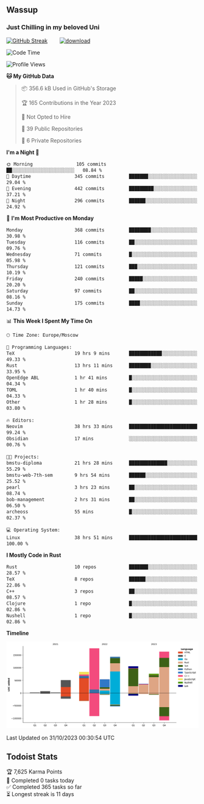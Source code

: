 ## Wassup 
### Just Chilling in my beloved Uni 

<!--
-->

[![GitHub Streak](http://github-readme-streak-stats.herokuapp.com?user=archeoss&theme=shades-of-purple&hide_border=true&date_format=j%20M%5B%20Y%5D)](https://git.io/streak-stats)&nbsp;&nbsp;&nbsp;&nbsp;&nbsp;&nbsp;&nbsp;&nbsp;[![download](https://user-images.githubusercontent.com/68448737/147796309-d8b65b1d-4dde-40d9-b03a-2b42aaa6cd43.jpeg)
](http://bmstu.ru/)

<!--START_SECTION:waka-->
![Code Time](http://img.shields.io/badge/Code%20Time-1%2C975%20hrs%2026%20mins-blue)

![Profile Views](http://img.shields.io/badge/Profile%20Views-0-blue)

**🐱 My GitHub Data** 

> 📦 356.6 kB Used in GitHub's Storage 
 > 
> 🏆 165 Contributions in the Year 2023
 > 
> 🚫 Not Opted to Hire
 > 
> 📜 39 Public Repositories 
 > 
> 🔑 6 Private Repositories 
 > 
**I'm a Night 🦉** 

```text
🌞 Morning                105 commits         ██░░░░░░░░░░░░░░░░░░░░░░░   08.84 % 
🌆 Daytime                345 commits         ███████░░░░░░░░░░░░░░░░░░   29.04 % 
🌃 Evening                442 commits         █████████░░░░░░░░░░░░░░░░   37.21 % 
🌙 Night                  296 commits         ██████░░░░░░░░░░░░░░░░░░░   24.92 % 
```
📅 **I'm Most Productive on Monday** 

```text
Monday                   368 commits         ████████░░░░░░░░░░░░░░░░░   30.98 % 
Tuesday                  116 commits         ██░░░░░░░░░░░░░░░░░░░░░░░   09.76 % 
Wednesday                71 commits          █░░░░░░░░░░░░░░░░░░░░░░░░   05.98 % 
Thursday                 121 commits         ███░░░░░░░░░░░░░░░░░░░░░░   10.19 % 
Friday                   240 commits         █████░░░░░░░░░░░░░░░░░░░░   20.20 % 
Saturday                 97 commits          ██░░░░░░░░░░░░░░░░░░░░░░░   08.16 % 
Sunday                   175 commits         ████░░░░░░░░░░░░░░░░░░░░░   14.73 % 
```


📊 **This Week I Spent My Time On** 

```text
🕑︎ Time Zone: Europe/Moscow

💬 Programming Languages: 
TeX                      19 hrs 9 mins       ████████████░░░░░░░░░░░░░   49.33 % 
Rust                     13 hrs 11 mins      ████████░░░░░░░░░░░░░░░░░   33.95 % 
OpenEdge ABL             1 hr 41 mins        █░░░░░░░░░░░░░░░░░░░░░░░░   04.34 % 
TOML                     1 hr 40 mins        █░░░░░░░░░░░░░░░░░░░░░░░░   04.33 % 
Other                    1 hr 28 mins        █░░░░░░░░░░░░░░░░░░░░░░░░   03.80 % 

🔥 Editors: 
Neovim                   38 hrs 33 mins      █████████████████████████   99.24 % 
Obsidian                 17 mins             ░░░░░░░░░░░░░░░░░░░░░░░░░   00.76 % 

🐱‍💻 Projects: 
bmstu-diploma            21 hrs 28 mins      ██████████████░░░░░░░░░░░   55.29 % 
bmstu-web-7th-sem        9 hrs 54 mins       ██████░░░░░░░░░░░░░░░░░░░   25.52 % 
pearl                    3 hrs 23 mins       ██░░░░░░░░░░░░░░░░░░░░░░░   08.74 % 
bob-management           2 hrs 31 mins       ██░░░░░░░░░░░░░░░░░░░░░░░   06.50 % 
archeoss                 55 mins             █░░░░░░░░░░░░░░░░░░░░░░░░   02.37 % 

💻 Operating System: 
Linux                    38 hrs 51 mins      █████████████████████████   100.00 % 
```

**I Mostly Code in Rust** 

```text
Rust                     10 repos            ███████░░░░░░░░░░░░░░░░░░   28.57 % 
TeX                      8 repos             ██████░░░░░░░░░░░░░░░░░░░   22.86 % 
C++                      3 repos             ██░░░░░░░░░░░░░░░░░░░░░░░   08.57 % 
Clojure                  1 repo              █░░░░░░░░░░░░░░░░░░░░░░░░   02.86 % 
Nushell                  1 repo              █░░░░░░░░░░░░░░░░░░░░░░░░   02.86 % 
```



**Timeline**

![Lines of Code chart](https://raw.githubusercontent.com/archeoss/archeoss/master/assets/bar_graph.png)


 Last Updated on 31/10/2023 00:30:54 UTC
<!--END_SECTION:waka-->

## Todoist Stats

<!-- TODO-IST:START -->
🏆  7,625 Karma Points           
🌸  Completed 0 tasks today           
✅  Completed 365 tasks so far           
⏳  Longest streak is 11 days
<!-- TODO-IST:END -->

